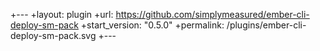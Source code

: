 +---
 +layout: plugin
 +url: https://github.com/simplymeasured/ember-cli-deploy-sm-pack
 +start_version: "0.5.0"
 +permalink: /plugins/ember-cli-deploy-sm-pack.svg
 +---
